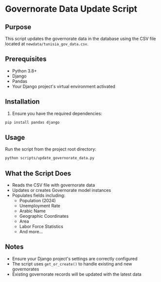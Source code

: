 # Governorate Data Update Script

## Purpose
This script updates the governorate data in the database using the CSV file located at `newdata/tunisia_gov_data.csv`.

## Prerequisites
- Python 3.8+
- Django
- Pandas
- Your Django project's virtual environment activated

## Installation
1. Ensure you have the required dependencies:
```bash
pip install pandas django
```

## Usage
Run the script from the project root directory:
```bash
python scripts/update_governorate_data.py
```

## What the Script Does
- Reads the CSV file with governorate data
- Updates or creates Governorate model instances
- Populates fields including:
  - Population (2024)
  - Unemployment Rate
  - Arabic Name
  - Geographic Coordinates
  - Area
  - Labor Force Statistics
  - And more...

## Notes
- Ensure your Django project's settings are correctly configured
- The script uses `get_or_create()` to handle existing and new governorates
- Existing governorate records will be updated with the latest data 